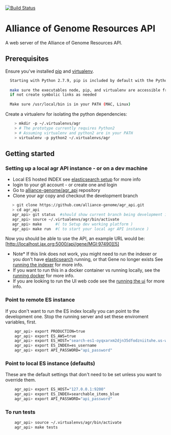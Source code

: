 [![Build Status](https://travis-ci.org/alliance-genome/agr.svg?branch=master)](https://travis-ci.org/alliance-genome/agr)

# Alliance of Genome Resources API
A web server of the Alliance of Genome Resources API.

## Prerequisites

Ensure you've installed [pip][1] and [virtualenv][2].

```bash
  Starting with Python 2.7.9, pip is included by default with the Python binary installers. 
  
  make sure the executables node, pip, and virtualenv are accessible from /usr/local/bin  (MAC, Linux)
  if not create symbolic links as needed
  
  Make sure /usr/local/bin is in your PATH (MAC, Linux)
```
Create a virtualenv for isolating the python dependencies:

```bash
	> mkdir -p ~/.virtualenvs/agr
	> # The prototype currently requires Python2
	> # Assuming virtualenv and python2 are in your PATH
	> virtualenv -p python2 ~/.virtualenvs/agr
```

## Getting started


### Setting up a local agr API instance - or on a dev machine

* Local ES hosted INDEX see [elasticsearch setup][4] for more info
* login to your git account - or create one and login
* Go to [alliance-genome/agr_api][3] repository
* Clone your agr copy and checkout the development branch

```bash
   > git clone https://github.com/alliance-genome/agr_api.git
   > cd agr_api
   agr_api> git status  #should show current branch being development if not git checkout development
   agr_api> source ~/.virtualenvs/agr/bin/activate
   agr_api> make      #( to Setup dev working platform )
   agr_api> make run  #( to start your local agr API instance )
```

Now you should be able to use the API, an example URL would be: [http://localhost.jax.org:5000/api/gene/MGI:97490][5] 

* Note* If this link does not work, you might need to run the indexer or you don't have [elasticsearch][4] running, or that Gene no longer exists See [running the indexer][6] for more info.
* If you want to run this in a docker container vs running locally, see the [running docker][7] for more info.
* If you are looking to run the UI web code see the [running the ui][8] for more info.

### Point to remote ES instance

If you don't want to run the ES index locally you can point to the development one. Stop the running server and set these enviroment variables, first.

```bash
	agr_api> export PRODUCTION=true
	agr_api> export ES_AWS=true
	agr_api> export ES_HOST="search-es1-oyqxarxm2djn35dfodzniituhe.us-west-2.es.amazonaws.com"
	agr_api> export ES_INDEX=es_username
	agr_api> export API_PASSWORD="api_password"
```

### Point to local ES instance (defaults)

These are the default settings that don't need to be set unless you want to override them.

```bash
	agr_api> export ES_HOST="127.0.0.1:9200"
	agr_api> export ES_INDEX=searchable_items_blue
	agr_api> export API_PASSWORD="api_password"
```

### To run tests

```bash
	agr_api> source ~/.virtualenvs/agr/bin/activate
	agr_api> make tests
```

[1]: https://pip.pypa.io/en/stable/installing/
[2]: https://virtualenv.pypa.io/en/stable/installation/
[3]: https://github.com/alliance-genome/agr_api
[4]: ../doc/ES_SETUP.md
[5]: http://localhost.jax.org:5000/api/gene/MGI:97490
[6]: https://github.com/alliance-genome/agr_indexer
[7]: ../doc/DOCKER.md
[8]: https://github.com/alliance-genome/agr_ui
